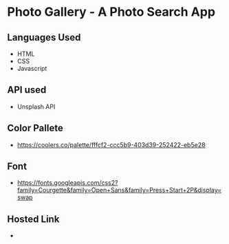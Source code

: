 # Photo Gallery - A Photo Search App

## Languages Used

- HTML
- CSS
- Javascript

## API used

- Unsplash API

## Color Pallete

- https://coolers.co/palette/fffcf2-ccc5b9-403d39-252422-eb5e28

## Font

- https://fonts.googleapis.com/css2?family=Courgette&family=Open+Sans&family=Press+Start+2P&display=swap

## Hosted Link
- 
